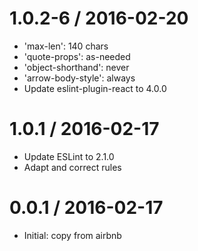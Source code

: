 1.0.2-6 / 2016-02-20
==================
- 'max-len': 140 chars
- 'quote-props': as-needed
- 'object-shorthand': never
- 'arrow-body-style': always
- Update eslint-plugin-react to 4.0.0

1.0.1 / 2016-02-17
==================
 - Update ESLint to 2.1.0
 - Adapt and correct rules

0.0.1 / 2016-02-17
==================
 - Initial: copy from airbnb
